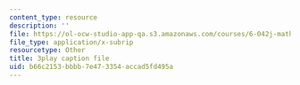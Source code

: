 ```yaml
---
content_type: resource
description: ''
file: https://ol-ocw-studio-app-qa.s3.amazonaws.com/courses/6-042j-mathematics-for-computer-science-spring-2015/b66c2153bbbb7e473354accad5fd495a_hNrtGiCFPGs.srt
file_type: application/x-subrip
resourcetype: Other
title: 3play caption file
uid: b66c2153-bbbb-7e47-3354-accad5fd495a
---
```

